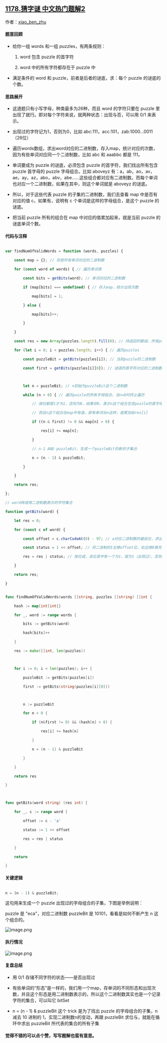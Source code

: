 ## [1178.猜字谜 中文热门题解2](https://leetcode.cn/problems/number-of-valid-words-for-each-puzzle/solutions/100000/shou-hua-tu-jie-si-lu-jie-xi-leetcode-11-12dy)

作者：[xiao_ben_zhu](https://leetcode.cn/u/xiao_ben_zhu)


#### 题意回顾
- 给你一组 words 和一组 puzzles，有两条规则：
    1. word 包含 puzzle 的首字符
    2. word 中的所有字符都存在于 puzzle 中
- 满足条件的 word 和 puzzle，前者是后者的谜底，求：每个 puzzle 的谜底的个数。

#### 思路展开

- 这道题只有小写字母，种类最多为26种，而且 word 的字符只要在 puzzle 里出现了就行。即对每个字符来说，就两种状态：出现与否，可以用 0/1 来表示。

- 出现过的字符记为1，否则为0，比如 abc:111，acc:101，zab:1000…0011（26位）

- 遍历words数组，求出word对应的二进制数，存入map，统计对应的次数，因为有些单词对应同一个二进制数，比如 abc 和 aaabbc 都是 111。

- 单词要成为 puzzle 的谜底，必须包含 puzzle 的首字符，我们找出所有包含 puzzle 首字母的 puzzle 字母组合。比如 aboveyz 有：a，ab，ao，av，ae，ay，az，abo，abv，abe……这些组合都对应有二进制数。而每个单词也对应一个二进制数，如果在其中，则这个单词就是 aboveyz 的谜底。

- 所以，对于这些代表 puzzle 的子集的二进制数，我们去查看 map 中是否有对应的值 c，如果有，说明有 c 个单词是这样的字母组合，是这个 puzzle 的谜底。
- 把当前 puzzle 所有的组合在 map 中对应的值累加起来，就是当前 puzzle 的谜底单词个数。
#### 代码与注释
```javascript []
var findNumOfValidWords = function (words, puzzles) {
    const map = {}; // 存放所有单词对应的二进制数
    for (const word of words) { // 遍历单词表
        const bits = getBits(word); // 单词对应的二进制数
        if (map[bits] === undefined) { // 存入map，统计出现次数
            map[bits] = 1;
        } else {
            map[bits]++;
        }
    }
    const res = new Array(puzzles.length).fill(0); // 待返回的数组，所有puzzle的谜底数量
    for (let i = 0; i < puzzles.length; i++) { // 遍历puzzles
        const puzzleBit = getBits(puzzles[i]); // 当前puzzle的二进制数
        const first = getBits(puzzles[i][0]); // 谜语的首字符对应的二进制数，比如c就是100

        let n = puzzleBit; // n初始为puzzleBit这个二进制数
        while (n > 0) { // 遍历puzzle的所有字母组合，当n=0时终止遍历
            // 按位都是1才为1，否则为0，结果非0，表示n这个组合包含puzzle的首字母
            // 而且n这个组合在map中有值，即有单词长n这样，值累加给res[i]
            if ((n & first) != 0 && map[n] > 0) {
                res[i] += map[n];
            }
            // n-1 AND puzzleBit，生成一个puzzleBit的新的子集合
            n = (n - 1) & puzzleBit;
        }
    }
    return res;
};
// word转成用二进制数表示的字符集合
function getBits(word) {
    let res = 0;
    for (const c of word) {
        const offset = c.charCodeAt(0) - 97; // a对应二进制数的最低位，求出当前字母的偏移位
        const status = 1 << offset; // 将二进制的1左移offset位，右边用0填充
        res = res | status; // 按位或，该位其中有一个为1，就为1（出现过），否则为0
    }
    return res;
}
```
```go []
func findNumOfValidWords(words []string, puzzles []string) []int {
	hash := map[int]int{}
	for _, word := range words {
		bits := getBits(word)
		hash[bits]++
	}
	res := make([]int, len(puzzles))

	for i := 0; i < len(puzzles); i++ {
		puzzleBit := getBits(puzzles[i])
		first := getBits(string(puzzles[i][0]))

		n := puzzleBit
		for n > 0 {
			if (n&first != 0) && (hash[n] > 0) {
				res[i] += hash[n]
			}
			n = (n - 1) & puzzleBit
		}
	}
	return res
}

func getBits(word string) (res int) {
	for _, c := range word {
		offset := c - 'a'     
		status := 1 << offset 
		res = res | status    
	}
	return
}
```

#### 关键逻辑
```js
n = (n - 1) & puzzleBit; 
```
这句用来生成一个 puzzle 出现过的字母组合的子集，下图是举例说明：
puzzle 是 "eca"，对应二进制数 puzzleBit 是 10101，看看是如何不断产生 n 这个组合的。


![image.png](https://pic.leetcode-cn.com/1614350834-BnWkim-image.png)

#### 执行情况

![image.png](https://pic.leetcode-cn.com/1614280753-FdnVix-image.png)

#### 复盘总结
- 用 0/1 存储不同字符的状态——是否出现过
- 有些单词的“形态”是一样的，我们用一个map，存单词的不同形态和出现次数，并且这个形态是用二进制数表示的，所以这个二进制数其实也是一个记录字符的集合，可以叫它 bitSet
- n = (n - 1) & puzzleBit 这个 trick 是为了找出 puzzle 的字母组合的子集，n 减去 10 进制的 1，实现二进制数n的变动，再跟 puzzleBit 求位与，就能在循环中求出 puzzleBit 所代表的集合的所有子集

#### 觉得不错的可以点个赞，写写题解也蛮有意思。